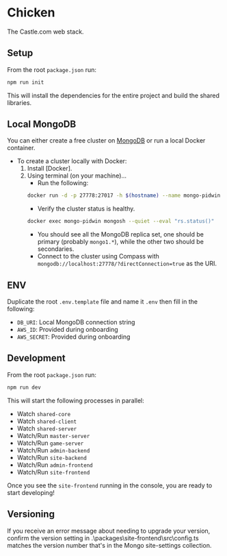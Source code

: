 # Chicken

The Castle.com web stack.

## Setup

From the root `package.json` run:

```bash
npm run init
```

This will install the dependencies for the entire project and build the shared libraries.

## Local MongoDB

You can either create a free cluster on [MongoDB] or run a local Docker container.

   - To create a cluster locally with Docker:
      1. Install [Docker].
      1. Using terminal (on your machine)...
         - Run the following:
         ```bash
         docker run -d -p 27778:27017 -h $(hostname) --name mongo-pidwin mongo:latest --replSet=dbrs && sleep 5 && docker exec mongo-pidwin mongosh --quiet --eval "rs.initiate();"
         ```
         - Verify the cluster status is healthy.
         ```bash
         docker exec mongo-pidwin mongosh --quiet --eval "rs.status()"
         ```
         - You should see all the MongoDB replica set, one should be primary (probably `mongo1.*`), while the other two should be secondaries.
         - Connect to the cluster using Compass with `mongodb://localhost:27778/?directConnection=true` as the URI.

## ENV

Duplicate the root `.env.template` file and name it `.env` then fill in the following:

- `DB_URI`: Local MongoDB connection string
- `AWS_ID`: Provided during onboarding
- `AWS_SECRET`: Provided during onboarding

## Development

From the root `package.json` run:

```bash
npm run dev
```

This will start the following processes in parallel:

- Watch `shared-core`
- Watch `shared-client`
- Watch `shared-server`
- Watch/Run `master-server`
- Watch/Run `game-server`
- Watch/Run `admin-backend`
- Watch/Run `site-backend`
- Watch/Run `admin-frontend`
- Watch/Run `site-frontend`

Once you see the `site-frontend` running in the console, you are ready to start developing!

[MongoDB]: https://www.mongodb.com/

## Versioning

If you receive an error message about needing to upgrade your version, confirm the version setting in .\packages\site-frontend\src\config.ts matches the version number that's in the Mongo site-settings collection.